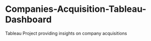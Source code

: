 # Companies-Acquisition-Tableau-Dashboard
Tableau Project providing insights on company acquisitions
